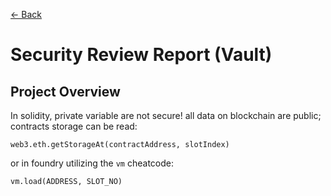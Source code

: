 [<- Back](../../README.md)

# Security Review Report (Vault)


## Project Overview
In solidity, private variable are not secure! all data on blockchain are public; 
contracts storage can be read:

```
web3.eth.getStorageAt(contractAddress, slotIndex)
```

or in foundry utilizing the `vm` cheatcode:

```
vm.load(ADDRESS, SLOT_NO)

```
